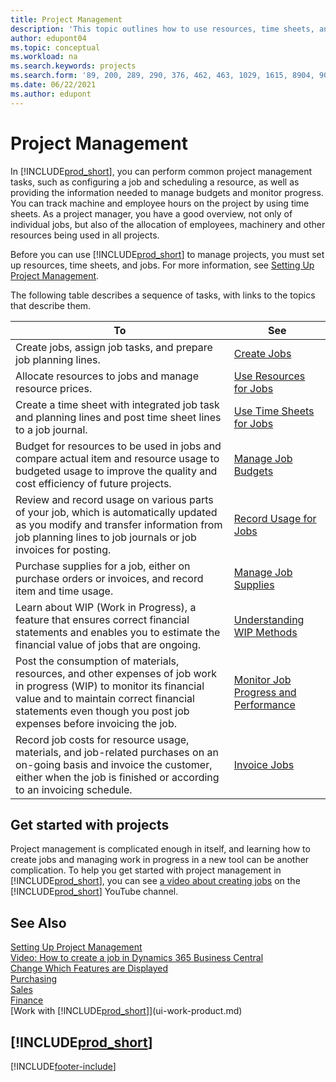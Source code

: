 ```yaml
---
title: Project Management
description: 'This topic outlines how to use resources, time sheets, and jobs to manage projects and their budgets.'
author: edupont04
ms.topic: conceptual
ms.workload: na
ms.search.keywords: projects
ms.search.form: '89, 200, 289, 290, 376, 462, 463, 1029, 1615, 8904, 9014, 9015'
ms.date: 06/22/2021
ms.author: edupont
---
```

# <a name="project-management"></a>Project Management

In [!INCLUDE[prod_short](includes/prod_short.md)], you can perform common project management tasks, such as configuring a job and scheduling a resource, as well as providing the information needed to manage budgets and monitor progress. You can track machine and employee hours on the project by using time sheets. As a project manager, you have a good overview, not only of individual jobs, but also of the allocation of employees, machinery and other resources being used in all projects.

Before you can use [!INCLUDE[prod_short](includes/prod_short.md)] to manage projects, you must set up resources, time sheets, and jobs. For more information, see [Setting Up Project Management](projects-setup-projects.md).  

The following table describes a sequence of tasks, with links to the topics that describe them.

| To | See |
| --- | --- |
| Create jobs, assign job tasks, and prepare job planning lines. |[Create Jobs](projects-how-create-jobs.md) |
| Allocate resources to jobs and manage resource prices. |[Use Resources for Jobs](projects-how-use-resources.md) |
| Create a time sheet with integrated job task and planning lines and post time sheet lines to a job journal. |[Use Time Sheets for Jobs](projects-how-use-time-sheets.md) |
| Budget for resources to be used in jobs and compare actual item and resource usage to budgeted usage to improve the quality and cost efficiency of future projects. |[Manage Job Budgets](projects-how-manage-budgets.md) |
| Review and record usage on various parts of your job, which is automatically updated as you modify and transfer information from job planning lines to job journals or job invoices for posting. |[Record Usage for Jobs](projects-how-record-job-usage.md) |
| Purchase supplies for a job, either on purchase orders or invoices, and record item and time usage. |[Manage Job Supplies](projects-how-manage-project-supplies.md) |
| Learn about WIP (Work in Progress), a feature that ensures correct financial statements and enables you to estimate the financial value of jobs that are ongoing. |[Understanding WIP Methods](projects-understanding-wip.md) |
| Post the consumption of materials, resources, and other expenses of job work in progress (WIP) to monitor its financial value and to maintain correct financial statements even though you post job expenses before invoicing the job. |[Monitor Job Progress and Performance](projects-how-monitor-progress-performance.md) |
| Record job costs for resource usage, materials, and job-related purchases on an on-going basis and invoice the customer, either when the job is finished or according to an invoicing schedule. |[Invoice Jobs](projects-how-invoice-jobs.md) |

## <a name="get-started-with-projects"></a>Get started with projects

Project management is complicated enough in itself, and learning how to create jobs and managing work in progress in a new tool can be another complication. To help you get started with project management in [!INCLUDE[prod_short](includes/prod_short.md)], you can see [a video about creating jobs](https://www.youtube.com/watch?v=VqaPWr7BWmw) on the [!INCLUDE[prod_short](includes/prod_short.md)] YouTube channel.  

## <a name="see-also"></a>See Also

[Setting Up Project Management](projects-setup-projects.md)  
[Video: How to create a job in Dynamics 365 Business Central](https://www.youtube.com/watch?v=VqaPWr7BWmw)  
[Change Which Features are Displayed](ui-experiences.md)  
[Purchasing](purchasing-manage-purchasing.md)  
[Sales](sales-manage-sales.md)  
[Finance](finance.md)  
[Work with [!INCLUDE[prod_short](includes/prod_short.md)]](ui-work-product.md)  

## [!INCLUDE[prod_short](includes/free_trial_md.md)]


[!INCLUDE[footer-include](includes/footer-banner.md)]
